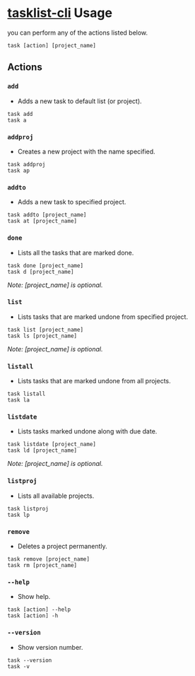 # [tasklist-cli](https://github.com/manojuppala/tasklist-cli) Usage

you can perform any of the actions listed below.

```shell
task [action] [project_name]
```

## Actions

### `add`

- Adds a new task to default list (or project).

```shell
task add
task a
```

### `addproj`

- Creates a new project with the name specified.

```shell
task addproj
task ap
```

### `addto`

- Adds a new task to specified project.

```shell
task addto [project_name]
task at [project_name]
```

### `done`

- Lists all the tasks that are marked done.

```shell
task done [project_name]
task d [project_name]
```

_Note: [project_name] is optional._

### `list`

- Lists tasks that are marked undone from specified project.

```shell
task list [project_name]
task ls [project_name]
```

_Note: [project_name] is optional._

### `listall`

- Lists tasks that are marked undone from all projects.

```shell
task listall
task la
```

### `listdate`

- Lists tasks marked undone along with due date.

```shell
task listdate [project_name]
task ld [project_name]
```

_Note: [project_name] is optional._

### `listproj`

- Lists all available projects.

```shell
task listproj
task lp
```

### `remove`

- Deletes a project permanently.

```shell
task remove [project_name]
task rm [project_name]
```

### `--help`

- Show help.

```shell
task [action] --help
task [action] -h
```

### `--version`

- Show version number.

```shell
task --version
task -v
```
